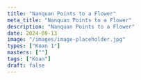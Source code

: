 ```yaml
---
title: "Nanquan Points to a Flower"
meta_title: "Nanquan Points to a Flower"
description: "Nanquan Points to a Flower"
date: 2024-09-13
image: "/images/image-placeholder.jpg"
types: ["Koan 1"]
masters: [""]
tags: ["Koan"]
draft: false
---
```


